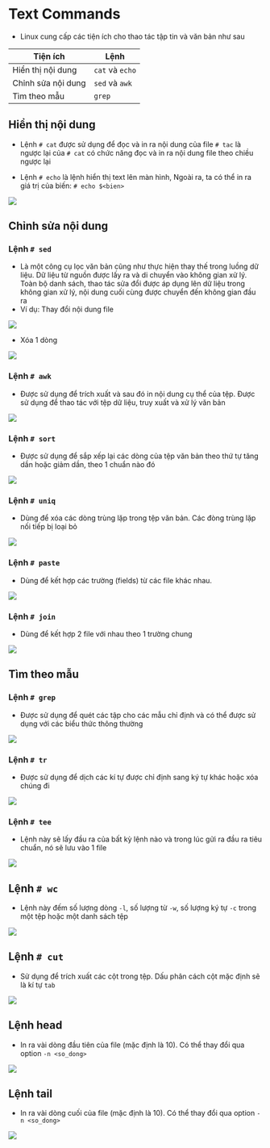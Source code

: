 # Text Commands
- Linux cung cấp các tiện ích cho thao tác tập tin và văn bản như sau

|Tiện ích|Lệnh|
|---|---|
|Hiển thị nội dung|`cat` và `echo`|
|Chỉnh sửa nội dung|`sed` và `awk`|
|Tìm theo mẫu|`grep`|

## Hiển thị nội dung
- Lệnh `# cat` được sử dụng để đọc và in ra nội dung của file `# tac` là ngược lại của `# cat` có chức năng đọc và in ra nội dung file theo chiều ngược lại

- Lệnh `# echo` là lệnh hiển thị text lên màn hình, Ngoài ra, ta có thể in ra giá trị của biến: `# echo $<bien>`

![](./images/cattacecho.png)

## Chỉnh sửa nội dung
### Lệnh `# sed`
- Là một công cụ lọc văn bản cũng như thực hiện thay thế trong luồng dữ liệu. Dữ liệu từ nguồn được lấy ra và di chuyển vào không gian xử lý. Toàn bộ danh sách, thao tác sửa đổi được áp dụng lên dữ liệu trong không gian xử lý, nội dung cuối cùng được chuyển đến không gian đầu ra
- Ví dụ: Thay đổi nội dung file

![](./images/sed.png)

- Xóa 1 dòng

![](./images/sed-e.png)

### Lệnh `# awk`
- Được sử dụng để trích xuất và sau đó in nội dung cụ thể của tệp. Được sử dụng để thao tác với tệp dữ liệu, truy xuất và xử lý văn bản

![](./images/awk.png)

### Lệnh `# sort`
- Được sử dụng để sắp xếp lại các dòng của tệp văn bản theo thứ tự tăng dần hoặc giảm dần, theo 1 chuẩn nào đó

![](./images/sort.png)

### Lệnh `# uniq`
- Dùng để xóa các dòng trùng lặp trong tệp văn bản. Các đòng trùng lặp nối tiếp bị loại bỏ

![](./images/uniq.png)

### Lệnh `# paste`
- Dùng để kết hợp các trường (fields) từ các file khác nhau.

![](./images/paste.png)

### Lệnh `# join`
- Dùng để kết hợp 2 file với nhau theo 1 trường chung

![](./images/join.png)

## Tìm theo mẫu
### Lệnh `# grep`
- Được sử dụng để quét các tập cho các mẫu chỉ định và có thể được sử dụng với các biểu thức thông thường

![](./images/grep.png)

### Lệnh `# tr`
- Được sử dụng để dịch các kí tự được chỉ định sang ký tự khác hoặc xóa chúng đi

![](./images/tr.png)

### Lệnh `# tee`
- Lệnh này sẽ lấy đầu ra của bất kỳ lệnh nào và trong lúc gửi ra đầu ra tiêu chuẩn, nó sẽ lưu vào 1 file

![](./images/tee.png)

## Lệnh `# wc`
- Lệnh này đếm số lượng dòng `-l`, số lượng từ `-w`, số lượng ký tự `-c` trong một tệp hoặc một danh sách tệp

![](./images/wc.png)

## Lệnh `# cut`
- Sử dụng để trích xuất các cột trong tệp. Dấu phân cách cột mặc định sẽ là kí tự `tab`

![](./images/cut.png)

## Lệnh head
- In ra vài dòng đầu tiên của file (mặc định là 10). Có thể thay đổi qua option `-n <so_dong>`

![](./images/head.png)

## Lệnh tail
- In ra vài dòng cuối của file (mặc định là 10). Có thể thay đổi qua option `-n <so_dong>`

![](./images/tail.png)